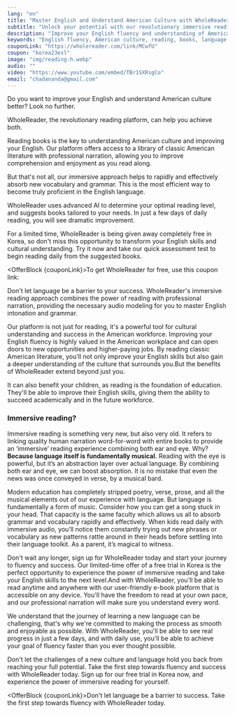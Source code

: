 ```yaml
---
lang: "en"
title: "Master English and Understand American Culture with WholeReader"
subtitle: "Unlock your potential with our revolutionary immersive reading platform and improve your English fluency in just a few days."
description: "Improve your English fluency and understanding of American culture with WholeReader. Our innovative e-book platform offers access to a library of classic American literature with uniquely integrated narration, providing the audio modeling necessary for rapid absorption of vocabulary and grammar. Take advantage of our free offer in Korea and improve your English in just a few days with our immersive reading approach. Sign up now and unlock your potential.">
keywords: "English fluency, American culture, reading, books, language learning, e-book platform, immersive reading, vocabulary, grammar, AI, classic literature, American literature, success, workforce, free trial, Korea, comprehension, enjoyment, e-reading"
couponLink: "https://wholereader.com/link/MCwfU"
coupon: "korea23esl"
image: "img/reading-h.webp"
audio: ""
video: "https://www.youtube.com/embed/TBr1SXRsgCo"
email: "chadananda@gmail.com"
---
```


<!-- custom blocks  -->
<script>
  import OfferBlock from "$lib/OfferBlock.svelte";
  import WholeReaderImgResponsive from "$lib/WholeReaderImgResponsive.svelte";
  import ImmersiveAnimation from "$lib/ImmersiveAnimation.svelte";
  import BookQuote from "$lib/BookQuote.svelte";
  import ResponsiveImage from "$lib/ResponsiveImage.svelte";
</script>


  <WholeReaderImgResponsive />

Do you want to improve your English and understand American culture better? Look no further.

WholeReader, the revolutionary reading platform, can help you achieve both.

Reading books is the key to understanding American culture and improving your English. Our platform offers access to a library of classic American literature with professional narration, allowing you to improve comprehension and enjoyment as you read along.

But that's not all, our immersive approach helps to rapidly and effectively absorb new vocabulary and grammar. This is the most efficient way to become truly proficient in the English language.

WholeReader uses advanced AI to determine your optimal reading level, and suggests books tailored to your needs. In just a few days of daily reading, you will see dramatic improvement.

For a limited time, WholeReader is being given away completely free in Korea, so don't miss this opportunity to transform your English skills and cultural understanding. Try it now and take our quick assessment test to begin reading daily from the suggested books.



<OfferBlock {couponLink}>To get WholeReader for free, use this coupon link:</OfferBlock>


Don't let language be a barrier to your success. WholeReader's immersive reading approach combines the power of reading with professional narration, providing the necessary audio modeling for you to master English intonation and grammar.

Our platform is not just for reading, it's a powerful tool for cultural understanding and success in the American workforce. Improving your English fluency is highly valued in the American workplace and can open doors to new opportunities and higher-paying jobs. By reading classic American literature, you'll not only improve your English skills but also gain a deeper understanding of the culture that surrounds you.But the benefits of WholeReader extend beyond just you.

It can also benefit your children, as reading is the foundation of education. They'll be able to improve their English skills, giving them the ability to succeed academically and in the future workforce.



### Immersive reading?

<ImmersiveAnimation />

Immersive reading is something very new, but also very old. It refers to linking quality human narration word-for-word with entire books to provide an ‘immersive’ reading experience combining both ear and eye. Why? **Because language itself is fundamentally musical.** Reading with the eye is powerful, but it’s an abstraction layer over actual language. By combining both ear and eye, we can boost absorption. It is no mistake that even the news was once conveyed in verse, by a musical bard.

Modern education has completely stripped poetry, verse, prose, and all the musical elements out of our experience with language. But language is fundamentally a form of music. Consider how you can get a song stuck in your head. That capacity is the same faculty which allows us all to absorb grammar and vocabulary rapidly and effectively. When kids read daily with immersive audio, you’ll notice them constantly trying out new phrases or vocabulary as new patterns rattle around in their heads before settling into their language toolkit. As a parent, it’s magical to witness.

Don't wait any longer, sign up for WholeReader today and start your journey to fluency and success. Our limited-time offer of a free trial in Korea is the perfect opportunity to experience the power of immersive reading and take your English skills to the next level.And with WholeReader, you'll be able to read anytime and anywhere with our user-friendly e-book platform that is accessible on any device. You'll have the freedom to read at your own pace, and our professional narration will make sure you understand every word.

We understand that the journey of learning a new language can be challenging, that's why we're committed to making the process as smooth and enjoyable as possible. With WholeReader, you'll be able to see real progress in just a few days, and with daily use, you'll be able to achieve your goal of fluency faster than you ever thought possible.

Don't let the challenges of a new culture and language hold you back from reaching your full potential. Take the first step towards fluency and success with WholeReader today. Sign up for our free trial in Korea now, and experience the power of immersive reading for yourself.


<OfferBlock {couponLink}>Don't let language be a barrier to success. Take the first step towards fluency with WholeReader today.</OfferBlock>


